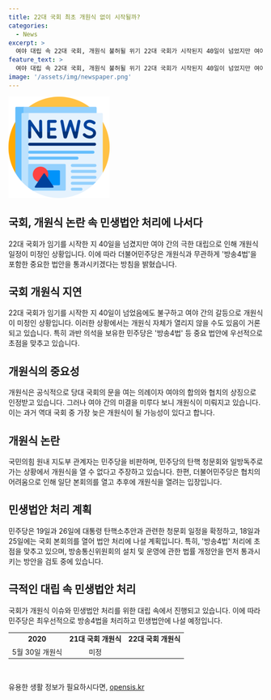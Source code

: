 ```yaml
---
title: 22대 국회 최초 개원식 없이 시작될까?
categories:
  - News
excerpt: >
  여야 대립 속 22대 국회, 개원식 불허될 위기 22대 국회가 시작된지 40일이 넘었지만 여야 대립으로 개원식이 미뤄지고 있다. 민주당은 방송 4법 등 민생법안 처리를 우선하겠다는 계획을 밝히며 상황을 경계하고 있다. 또한, 불협화음이 계속되면서 개원식 자체가 무산될 가능성도 제기되고 있으며, 이에 대한 우려와 비판이 여야 사이에서 교착 상태를 야기하고 있다.
feature_text: >
  여야 대립 속 22대 국회, 개원식 불허될 위기 22대 국회가 시작된지 40일이 넘었지만 여야 대립으로 개원식이 미뤄지고 있다. 민주당은 방송 4법 등 민생법안 처리를 우선하겠다는 계획을 밝히며 상황을 경계하고 있다. 또한, 불협화음이 계속되면서 개원식 자체가 무산될 가능성도 제기되고 있으며, 이에 대한 우려와 비판이 여야 사이에서 교착 상태를 야기하고 있다.
image: '/assets/img/newspaper.png'
---
```


<p><img src="/assets/img/newspaper.png" alt="kimp 속보" /></p>

<h2>국회, 개원식 논란 속 민생법안 처리에 나서다</h2>

<p>22대 국회가 임기를 시작한 지 40일을 넘겼지만 여야 간의 극한 대립으로 인해 개원식 일정이 미정인 상황입니다. 이에 따라 더불어민주당은 개원식과 무관하게 '방송4법'을 포함한 중요한 법안을 통과시키겠다는 방침을 밝혔습니다.</p>

<h2>국회 개원식 지연</h2>

<p data-ke-size="size16">22대 국회가 임기를 시작한 지 40일이 넘었음에도 불구하고 여야 간의 갈등으로 개원식이 미정인 상황입니다. 이러한 상황에서는 개원식 자체가 열리지 않을 수도 있음이 거론되고 있습니다. 특히 과반 의석을 보유한 민주당은 '방송4법' 등 중요 법안에 우선적으로 초점을 맞추고 있습니다.</p>

<h2>개원식의 중요성</h2>

<p data-ke-size="size16">개원식은 공식적으로 당대 국회의 문을 여는 의례이자 여야의 합의와 협치의 상징으로 인정받고 있습니다. 그러나 여야 간의 미결을 미루다 보니 개원식이 미뤄지고 있습니다. 이는 과거 역대 국회 중 가장 늦은 개원식이 될 가능성이 있다고 합니다.</p>

<h2>개원식 논란</h2>

<p data-ke-size="size16">국민의힘 원내 지도부 관계자는 민주당을 비판하며, 민주당의 탄핵 청문회와 일방독주로 가는 상황에서 개원식을 열 수 없다고 주장하고 있습니다. 한편, 더불어민주당은 협치의 어려움으로 인해 일단 본회의를 열고 추후에 개원식을 열려는 입장입니다.</p>

<h2>민생법안 처리 계획</h2>

<p data-ke-size="size16">민주당은 19일과 26일에 대통령 탄핵소추안과 관련한 청문회 일정을 확정하고, 18일과 25일에는 국회 본회의를 열어 법안 처리에 나설 계획입니다. 특히, '방송4법' 처리에 초점을 맞추고 있으며, 방송통신위원회의 설치 및 운영에 관한 법률 개정안을 먼저 통과시키는 방안을 검토 중에 있습니다.</p>

<h2>극적인 대립 속 민생법안 처리</h2>

<p data-ke-size="size16">국회가 개원식 이슈와 민생법안 처리를 위한 대립 속에서 진행되고 있습니다. 이에 따라 민주당은 최우선적으로 방송4법을 처리하고 민생법안에 나설 예정입니다.</p>

<table>
    <tr>
        <td style="text-align: center; height: 17px;"><b>2020</b></td>
        <td style="text-align: center; height: 17px;"><b>21대 국회 개원식</b></td>
        <td style="text-align: center; height: 17px;"><b>22대 국회 개원식</b></td>
    </tr>
    <tr>
        <td style="text-align: center; height: 17px;">5월 30일 개원식</td>
        <td style="text-align: center; height: 17px;">미정</td>
    </tr>
</table>

<p data-ke-size="size16">&nbsp;</p>
유용한 생활 정보가 필요하시다면, <a href="https://opensis.kr" rel="dofollow">opensis.kr</a>


